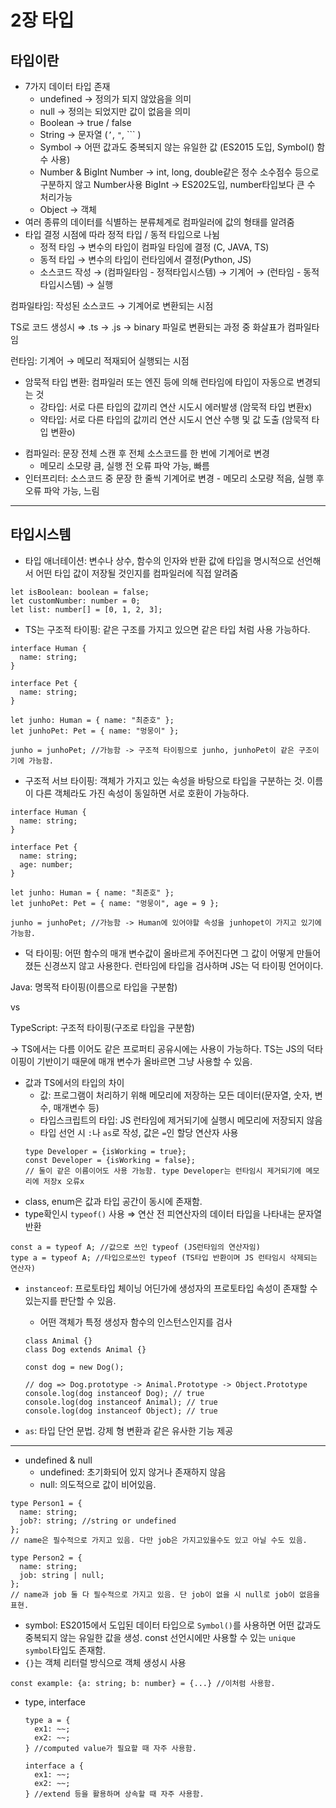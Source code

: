 # 2장 타입

## 타입이란

- 7가지 데이터 타입 존재
  - undefined → 정의가 되지 않았음을 의미
  - null → 정의는 되었지만 값이 없음을 의미
  - Boolean → true / false
  - String → 문자열 (`’`, `"`, ``` )
  - Symbol → 어떤 값과도 중복되지 않는 유일한 값 (ES2015 도입, Symbol() 함수 사용)
  - Number & BigInt
    Number → int, long, double같은 정수 소수점수 등으로 구분하지 않고 Number사용
    BigInt → ES202도입, number타입보다 큰 수 처리가능
  - Object → 객체
- 여러 종류의 데이터를 식별하는 분류체계로 컴파일러에 값의 형태를 알려줌
- 타입 결정 시점에 따라 정적 타입 / 동적 타입으로 나뉨
  - 정적 타임 → 변수의 타입이 컴파일 타임에 결정 (C, JAVA, TS)
  - 동적 타입 → 변수의 타입이 런타임에서 결정(Python, JS)
  - 소스코드 작성 → (컴파일타임 - 정적타입시스템) → 기계어 → (런타임 - 동적타입시스템) → 실행

<aside>

컴파일타임: 작성된 소스코드 → 기계어로 변환되는 시점

TS로 코드 생성시 ⇒ .ts → .js → binary 파일로 변환되는 과정 중 화살표가 컴파일타임

런타임: 기계어 → 메모리 적재되어 실행되는 시점

</aside>

- 암묵적 타입 변환: 컴파일러 또는 엔진 등에 의해 런타임에 타입이 자동으로 변경되는 것
  - 강타입: 서로 다른 타입의 값끼리 연산 시도시 에러발생 (암묵적 타입 변환x)
  - 약타입: 서로 다른 타입의 값끼리 연산 시도시 연산 수행 및 값 도출 (암묵적 타입 변환o)

<aside>

- 컴파일러: 문장 전체 스캔 후 전체 소스코드를 한 번에 기계어로 변경
  - 메모리 소모량 큼, 실행 전 오류 파악 가능, 빠름
- 인터프리터: 소스코드 중 문장 한 줄씩 기계어로 변경 - 메모리 소모량 적음, 실행 후 오류 파악 가능, 느림
</aside>

---

## 타입시스템

- 타입 애너테이션: 변수나 상수, 함수의 인자와 반환 값에 타입을 명시적으로 선언해서 어떤 타입 값이 저장될 것인지를 컴파일러에 직접 알려줌

```tsx
let isBoolean: boolean = false;
let customNumber: number = 0;
let list: number[] = [0, 1, 2, 3];
```

- TS는 구조적 타이핑: 같은 구조를 가지고 있으면 같은 타입 처럼 사용 가능하다.

```tsx
interface Human {
  name: string;
}

interface Pet {
  name: string;
}

let junho: Human = { name: "최준호" };
let junhoPet: Pet = { name: "멍뭉이" };

junho = junhoPet; //가능함 -> 구조적 타이핑으로 junho, junhoPet이 같은 구조이기에 가능함.
```

- 구조적 서브 타이핑: 객체가 가지고 있는 속성을 바탕으로 타입을 구분하는 것. 이름이 다른 객체라도 가진 속성이 동일하면 서로 호환이 가능하다.

```tsx
interface Human {
  name: string;
}

interface Pet {
  name: string;
  age: number;
}

let junho: Human = { name: "최준호" };
let junhoPet: Pet = { name: "멍뭉이", age = 9 };

junho = junhoPet; //가능함 -> Human에 있어야할 속성을 junhopet이 가지고 있기에 가능함.
```

- 덕 타이핑: 어떤 함수의 매개 변수값이 올바르게 주어진다면 그 값이 어떻게 만들어졌든 신경쓰지 않고 사용한다. 런타임에 타입을 검사하며 JS는 덕 타이핑 언어이다.

<aside>

Java: 명목적 타이핑(이름으로 타입을 구분함)

vs

TypeScript: 구조적 타이핑(구조로 타입을 구분함)

→ TS에서는 다름 이어도 같은 프로퍼티 공유시에는 사용이 가능하다. TS는 JS의 덕타이핑이 기반이기 때문에 매개 변수가 올바르면 그냥 사용할 수 있음.

</aside>

- 값과 TS에서의 타입의 차이
  - 값: 프로그램이 처리하기 위해 메모리에 저장하는 모든 데이터(문자열, 숫자, 변수, 매개변수 등)
  - 타입스크립트의 타입: JS 런타임에 제거되기에 실행시 메모리에 저장되지 않음
  - 타입 선언 시 `:`나 `as`로 작성, 값은 `=`인 할당 연산자 사용
  ```tsx
  type Developer = {isWorking = true};
  const Developer = {isWorking = false};
  // 둘이 같은 이름이어도 사용 가능함. type Developer는 런타임시 제거되기에 메모리에 저장x 오류x
  ```
- class, enum은 값과 타입 공간이 동시에 존재함.
- type확인시 `typeof()` 사용 ⇒ 연산 전 피연산자의 데이터 타입을 나타내는 문자열 반환

```tsx
const a = typeof A; //값으로 쓰인 typeof (JS런타임의 연산자임)
type a = typeof A; //타입으로쓰인 typeof (TS타입 반환이며 JS 런타임시 삭제되는 연산자)
```

- `instanceof`: 프로토타입 체이닝 어딘가에 생성자의 프로토타입 속성이 존재할 수 있는지를 판단할 수 있음.

  - 어떤 객체가 특정 생성자 함수의 인스턴스인지를 검사

  ```tsx
  class Animal {}
  class Dog extends Animal {}

  const dog = new Dog();

  // dog => Dog.prototype -> Animal.Prototype -> Object.Prototype
  console.log(dog instanceof Dog); // true
  console.log(dog instanceof Animal); // true
  console.log(dog instanceof Object); // true
  ```

- `as`: 타입 단언 문법. 강제 형 변환과 같은 유사한 기능 제공

---

- undefined & null
  - undefined: 초기화되어 있지 않거나 존재하지 않음
  - null: 의도적으로 값이 비어있음.

```tsx
type Person1 = {
  name: string;
  job?: string; //string or undefined
};
// name은 필수적으로 가지고 있음. 다만 job은 가지고있을수도 있고 아닐 수도 있음.

type Person2 = {
  name: string;
  job: string | null;
};
// name과 job 둘 다 필수적으로 가지고 있음. 단 job이 없을 시 null로 job이 없음을 표현.
```

- symbol: ES2015에서 도입된 데이터 타입으로 `Symbol()`를 사용하면 어떤 값과도 중복되지 않는 유일한 값을 생성. const 선언시에만 사용할 수 있는 `unique symbol`타입도 존재함.
- `{}`는 객체 리터럴 방식으로 객체 생성시 사용

```tsx
const example: {a: string; b: number} = {...} //이처럼 사용함.
```

- type, interface

  ```tsx
  type a = {
  	ex1: ~~;
  	ex2: ~~;
  } //computed value가 필요할 때 자주 사용함.

  interface a {
  	ex1: ~~;
  	ex2: ~~;
  } //extend 등을 활용하며 상속할 때 자주 사용함.

  ```
